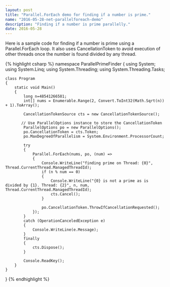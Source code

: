 ```yaml
---
layout: post
title: "Parallel.ForEach demo for finding if a number is prime."
name: "2016-05-28-net-parallelforeach-demo"
description: "Finding if a number is prime parallelly."
date: 2016-05-28
---
```


<p>Here is a sample code for finding if a number is prime using a Parallel.ForEach loop.  It also uses CancellationToken to avoid  execution of other threads once the number is found divided by any thread.</p>


{% highlight csharp %}
namespace ParallelPrimeFinder
{
    using System;
    using System.Linq;
    using System.Threading;
    using System.Threading.Tasks;

    class Program
    {
        static void Main()
        {
            long n=48541266581;
            int[] nums = Enumerable.Range(2, Convert.ToInt32(Math.Sqrt(n)) + 1).ToArray();
            
            CancellationTokenSource cts = new CancellationTokenSource();

           // Use ParallelOptions instance to store the CancellationToken
            ParallelOptions po = new ParallelOptions();
            po.CancellationToken = cts.Token;
            po.MaxDegreeOfParallelism = System.Environment.ProcessorCount;

            try
            {
                Parallel.ForEach(nums, po, (num) =>
                {
                    Console.WriteLine("finding prime on Thread: {0}", Thread.CurrentThread.ManagedThreadId);
                    if (n % num == 0)
                    {
                        Console.WriteLine("{0} is not a prime as is divided by {1}. Thread: {2}", n, num, Thread.CurrentThread.ManagedThreadId);
                        cts.Cancel();
                    }

                    po.CancellationToken.ThrowIfCancellationRequested();                    
                });
            }
            catch (OperationCanceledException e)
            {
                Console.WriteLine(e.Message);
            }
            finally
            {
                cts.Dispose();
            }

            Console.ReadKey();
        }
    }
}
{% endhighlight %}